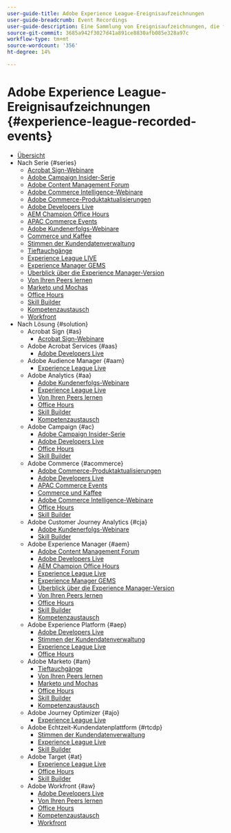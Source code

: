 ```yaml
---
user-guide-title: Adobe Experience League-Ereignisaufzeichnungen
user-guide-breadcrumb: Event Recordings
user-guide-description: Eine Sammlung von Ereignisaufzeichnungen, die für die Verwendung von Adobe Enterprise-Produkten erzwungen wurden
source-git-commit: 3685a942f3027d41a891ce8830afb085e328a97c
workflow-type: tm+mt
source-wordcount: '356'
ht-degree: 14%

---
```



# Adobe Experience League-Ereignisaufzeichnungen {#experience-league-recorded-events}

+ [Übersicht](overview.md)
+ Nach Serie {#series}
   + [Acrobat Sign-Webinare](https://experienceleague.adobe.com/docs/events/acrobat-sign-webinars/overview.html)
   + [Adobe Campaign Insider-Serie](https://experienceleague.adobe.com/docs/events/adobe-campaign-insider-recordings/overview.html)
   + [Adobe Content Management Forum](https://experienceleague.adobe.com/docs/events/adobe-content-management-forum-recordings/overview.html)
   + [Adobe Commerce Intelligence-Webinare](https://experienceleague.adobe.com/docs/events/mbi-webinars-recordings/overview.html)
   + [Adobe Commerce-Produktaktualisierungen](https://experienceleague.adobe.com/docs/events/adobe-commerce-product-update-recordings/overview.html)
   + [Adobe Developers Live](https://experienceleague.adobe.com/docs/events/adobe-developers-live-recordings/overview.html)
   + [AEM Champion Office Hours](https://experienceleague.adobe.com/docs/events/aem-champion-office-hours/overview.html)
   + [APAC Commerce Events](https://experienceleague.adobe.com/docs/events/apac-commerce-recordings/overview.html)
   + [Adobe Kundenerfolgs-Webinare](https://experienceleague.adobe.com/docs/events/adobe-customer-success-webinar-recordings/overview.html)
   + [Commerce und Kaffee](https://experienceleague.adobe.com/docs/events/commerce-and-coffee-recordings/overview.html)
   + [Stimmen der Kundendatenverwaltung](https://experienceleague.adobe.com/docs/events/customer-data-management-voices-recordings/overview.html?lang=de)
   + [Tieftauchgänge](https://experienceleague.adobe.com/docs/events/deep-dives-recordings/overview.html)
   + [Experience League LIVE ](https://experienceleague.adobe.com/docs/events/experience-league-live-recordings/overview.html)
   + [Experience Manager GEMS](https://experienceleague.adobe.com/docs/events/experience-manager-gems-recordings/overview.html)
   + [Überblick über die Experience Manager-Version](https://experienceleague.adobe.com/docs/events/aemcs-release-update-recordings/overview.html?lang=de)
   + [Von Ihren Peers lernen](https://experienceleague.adobe.com/docs/events/learn-from-your-peers-recordings/overview.html)
   + [Marketo und Mochas](https://experienceleague.adobe.com/docs/events/marketo-and-mochas-recordings/overview.html)
   + [Office Hours](https://experienceleague.adobe.com/docs/events/office-hours/overview.html)
   + [Skill Builder](https://experienceleague.adobe.com/docs/events/skill-builder-recordings/overview.html)
   + [Kompetenzaustausch](https://experienceleague.adobe.com/docs/events/the-skill-exchange-recordings/overview.html)
   + [Workfront](https://experienceleague.adobe.com/docs/events/workfront-recordings/overview.html)
+ Nach Lösung {#solution}
   + Acrobat Sign {#as}
      + [Acrobat Sign-Webinare](https://experienceleague.adobe.com/docs/events/acrobat-sign-webinars/overview.html)
   + Adobe Acrobat Services {#aas}
      + [Adobe Developers Live](https://experienceleague.adobe.com/docs/events/adobe-developers-live-recordings/overview.html)
   + Adobe Audience Manager {#aam}
      + [Experience League Live](https://experienceleague.adobe.com/docs/events/experience-league-live-recordings/overview.html)
   + Adobe Analytics {#aa}
      + [Adobe Kundenerfolgs-Webinare](https://experienceleague.adobe.com/docs/events/adobe-customer-success-webinar-recordings/overview.html)
      + [Experience League Live](https://experienceleague.adobe.com/docs/events/experience-league-live-recordings/overview.html)
      + [Von Ihren Peers lernen](https://experienceleague.adobe.com/docs/events/learn-from-your-peers-recordings/overview.html)
      + [Office Hours](https://experienceleague.adobe.com/docs/events/office-hours/overview.html)
      + [Skill Builder](https://experienceleague.adobe.com/docs/events/skill-builder-recordings/overview.html)
      + [Kompetenzaustausch](https://experienceleague.adobe.com/docs/events/the-skill-exchange-recordings/overview.html)
   + Adobe Campaign {#ac}
      + [Adobe Campaign Insider-Serie](https://experienceleague.adobe.com/docs/events/adobe-campaign-insider-recordings/overview.html)
      + [Adobe Developers Live](https://experienceleague.adobe.com/docs/events/adobe-developers-live-recordings/overview.html)
      + [Office Hours](https://experienceleague.adobe.com/docs/events/office-hours/overview.html)
      + [Skill Builder](https://experienceleague.adobe.com/docs/events/skill-builder-recordings/overview.html)
   + Adobe Commerce {#acommerce}
      + [Adobe Commerce-Produktaktualisierungen](https://experienceleague.adobe.com/docs/events/adobe-commerce-product-update-recordings/overview.html)
      + [Adobe Developers Live](https://experienceleague.adobe.com/docs/events/adobe-developers-live-recordings/overview.html)
      + [APAC Commerce Events](https://experienceleague.adobe.com/docs/events/apac-commerce-recordings/overview.html)
      + [Commerce und Kaffee](https://experienceleague.adobe.com/docs/events/commerce-and-coffee-recordings/overview.html)
      + [Adobe Commerce Intelligence-Webinare](https://experienceleague.adobe.com/docs/events/mbi-webinars-recordings/overview.html)
      + [Office Hours](https://experienceleague.adobe.com/docs/events/office-hours/overview.html)
      + [Skill Builder](https://experienceleague.adobe.com/docs/events/skill-builder-recordings/overview.html)
   + Adobe Customer Journey Analytics {#cja}
      + [Adobe Kundenerfolgs-Webinare](https://experienceleague.adobe.com/docs/events/adobe-customer-success-webinar-recordings/overview.html)
      + [Skill Builder](https://experienceleague.adobe.com/docs/events/skill-builder-recordings/overview.html)
   + Adobe Experience Manager {#aem}
      + [Adobe Content Management Forum](https://experienceleague.adobe.com/docs/events/adobe-content-management-forum-recordings/overview.html)
      + [Adobe Developers Live](https://experienceleague.adobe.com/docs/events/adobe-developers-live-recordings/overview.html)
      + [AEM Champion Office Hours](https://experienceleague.adobe.com/docs/events/aem-champion-office-hours/overview.html)
      + [Experience League Live](https://experienceleague.adobe.com/docs/events/experience-league-live-recordings/overview.html)
      + [Experience Manager GEMS](https://experienceleague.adobe.com/docs/events/experience-manager-gems-recordings/overview.html)
      + [Überblick über die Experience Manager-Version](https://experienceleague.adobe.com/docs/events/aemcs-release-update-recordings/overview.html?lang=de)
      + [Von Ihren Peers lernen](https://experienceleague.adobe.com/docs/events/learn-from-your-peers-recordings/overview.html)
      + [Office Hours](https://experienceleague.adobe.com/docs/events/office-hours/overview.html)
      + [Skill Builder](https://experienceleague.adobe.com/docs/events/skill-builder-recordings/overview.html)
      + [Kompetenzaustausch](https://experienceleague.adobe.com/docs/events/the-skill-exchange-recordings/overview.html)
   + Adobe Experience Platform {#aep}
      + [Adobe Developers Live](https://experienceleague.adobe.com/docs/events/adobe-developers-live-recordings/overview.html)
      + [Stimmen der Kundendatenverwaltung](https://experienceleague.adobe.com/docs/events/customer-data-management-voices-recordings/overview.html?lang=de)
      + [Experience League Live](https://experienceleague.adobe.com/docs/events/experience-league-live-recordings/overview.html)
      + [Office Hours](https://experienceleague.adobe.com/docs/events/office-hours/overview.html)
   + Adobe Marketo {#am}
      + [Tieftauchgänge](https://experienceleague.adobe.com/docs/events/deep-dives-recordings/overview.html)
      + [Von Ihren Peers lernen](https://experienceleague.adobe.com/docs/events/learn-from-your-peers-recordings/overview.html)
      + [Marketo und Mochas](https://experienceleague.adobe.com/docs/events/marketo-and-mochas-recordings/overview.html)
      + [Office Hours](https://experienceleague.adobe.com/docs/events/office-hours/overview.html)
      + [Skill Builder](https://experienceleague.adobe.com/docs/events/skill-builder-recordings/overview.html)
      + [Kompetenzaustausch](https://experienceleague.adobe.com/docs/events/the-skill-exchange-recordings/overview.html)
   + Adobe Journey Optimizer {#ajo}
      + [Experience League Live](https://experienceleague.adobe.com/docs/events/experience-league-live-recordings/overview.html)
   + Adobe Echtzeit-Kundendatenplattform {#rtcdp}
      + [Stimmen der Kundendatenverwaltung](https://experienceleague.adobe.com/docs/events/customer-data-management-voices-recordings/overview.html?lang=de)
      + [Experience League Live](https://experienceleague.adobe.com/docs/events/experience-league-live-recordings/overview.html)
      + [Skill Builder](https://experienceleague.adobe.com/docs/events/skill-builder-recordings/overview.html)
   + Adobe Target {#at}
      + [Experience League Live](https://experienceleague.adobe.com/docs/events/experience-league-live-recordings/overview.html)
      + [Office Hours](https://experienceleague.adobe.com/docs/events/office-hours/overview.html)
      + [Skill Builder](https://experienceleague.adobe.com/docs/events/skill-builder-recordings/overview.html)
   + Adobe Workfront {#aw}
      + [Adobe Developers Live](https://experienceleague.adobe.com/docs/events/adobe-developers-live-recordings/overview.html)
      + [Von Ihren Peers lernen](https://experienceleague.adobe.com/docs/events/learn-from-your-peers-recordings/overview.html)
      + [Office Hours](https://experienceleague.adobe.com/docs/events/office-hours/overview.html)
      + [Kompetenzaustausch](https://experienceleague.adobe.com/docs/events/the-skill-exchange-recordings/overview.html)
      + [Workfront](https://experienceleague.adobe.com/docs/events/workfront-recordings/overview.html)